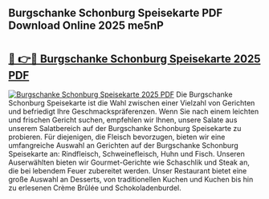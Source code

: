 ## Burgschanke Schonburg Speisekarte PDF Download Online 2025 me5nP

# <h2><a href="http://gc5hm5p.nevu.top/?p=Burgschanke+Schonburg+Speisekarte">🔗 👉🔴 Burgschanke Schonburg Speisekarte 2025 PDF</a></h2>

[![Burgschanke Schonburg Speisekarte 2025 PDF](https://i.imgur.com/dBaPXMq.png)](http://gc5hm5p.nevu.top/?p=Burgschanke+Schonburg+Speisekarte)
Die Burgschanke Schonburg Speisekarte ist die Wahl zwischen einer Vielzahl von Gerichten und befriedigt Ihre Geschmackspräferenzen. Wenn Sie nach einem leichten und frischen Gericht suchen, empfehlen wir Ihnen, unsere Salate aus unserem Salatbereich auf der Burgschanke Schonburg Speisekarte zu probieren. Für diejenigen, die Fleisch bevorzugen, bieten wir eine umfangreiche Auswahl an Gerichten auf der Burgschanke Schonburg Speisekarte an: Rindfleisch, Schweinefleisch, Huhn und Fisch. Unseren Auserwählten bieten wir Gourmet-Gerichte wie Schaschlik und Steak an, die bei lebendem Feuer zubereitet werden. Unser Restaurant bietet eine große Auswahl an Desserts, von traditionellen Kuchen und Kuchen bis hin zu erlesenen Crème Brûlée und Schokoladenburdel.
